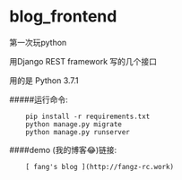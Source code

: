 # blog_frontend

第一次玩python 

用Django REST framework 写的几个接口

用的是 Python 3.7.1

#####运行命令:

        pip install -r requirements.txt
        python manage.py migrate
        python manage.py runserver 

####demo (我的博客:joy:)链接:
        
        [ fang's blog ](http://fangz-rc.work)
        
        

